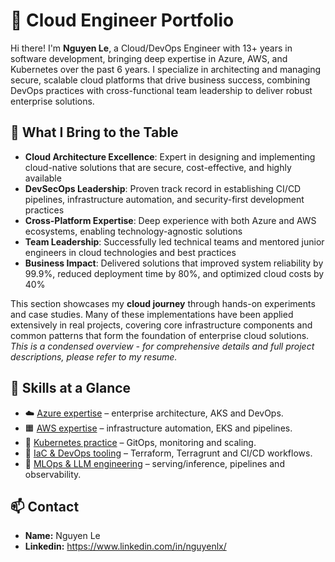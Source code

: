 # 🚀 Cloud Engineer Portfolio

Hi there! I'm **Nguyen Le**, a Cloud/DevOps Engineer with 13+ years in software development, bringing deep expertise in Azure, AWS, and Kubernetes over the past 6 years. I specialize in architecting and managing secure, scalable cloud platforms that drive business success, combining DevOps practices with cross-functional team leadership to deliver robust enterprise solutions.

## 🎯 What I Bring to the Table

- **Cloud Architecture Excellence**: Expert in designing and implementing cloud-native solutions that are secure, cost-effective, and highly available
- **DevSecOps Leadership**: Proven track record in establishing CI/CD pipelines, infrastructure automation, and security-first development practices
- **Cross-Platform Expertise**: Deep experience with both Azure and AWS ecosystems, enabling technology-agnostic solutions
- **Team Leadership**: Successfully led technical teams and mentored junior engineers in cloud technologies and best practices
- **Business Impact**: Delivered solutions that improved system reliability by 99.9%, reduced deployment time by 80%, and optimized cloud costs by 40%

This section showcases my **cloud journey** through hands-on experiments and case studies. Many of these implementations have been applied extensively in real projects, covering core infrastructure components and common patterns that form the foundation of enterprise cloud solutions. *This is a condensed overview - for comprehensive details and full project descriptions, please refer to my resume.*

## 🌟 Skills at a Glance

- ☁️ [Azure expertise](azure.md) – enterprise architecture, AKS and DevOps.
- 🟧 [AWS expertise](aws.md) – infrastructure automation, EKS and pipelines.
- 🐳 [Kubernetes practice](kubernetes.md) – GitOps, monitoring and scaling.
- 🔧 [IaC & DevOps tooling](devops.md) – Terraform, Terragrunt and CI/CD workflows.
- 🤖 [MLOps & LLM engineering](mlops.md) – serving/inference, pipelines and observability.

## 📫 Contact

- **Name:** Nguyen Le  
- **Linkedin:** https://www.linkedin.com/in/nguyenlx/
